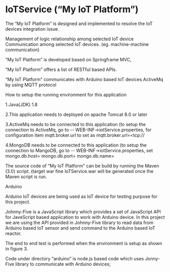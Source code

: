 # IoTService (“My IoT Platform”)

The “My IoT Platform” is designed and implemented to resolve the IoT devices integration issue.

Management of  logic relationship among selected IoT device
Communication among selected IoT devices. (eg. machine-machine communication)


“My IoT Platform” is developed based on Springframe MVC,

“My IoT Platform” offers a list of RESTful based APIs. 

“My IoT Platform” communicates with Arduino based IoT devices ActiveMq by using MQTT protocol 

How to setup the running environment for this application

1.Java(JDK)  1.8

2.This application needs to deployed on apache Tomcat 8.0 or later

3.ActiveMq needs to be connected to this application (to setup the connection to ActiveMq, go to -- WEB-INF->iotService.properties, for configuration item mqtt.broker.url to set as mqtt.broker.url=<tcp://<ip address of activeMq host and port>

4.MongoDB needs to be connected to this application (to setup the connection to MangoDB, go to -- WEB-INF->iotService.properties,
set mongo.db.host=<the ip address of host name of the host where the mongo db is deployed>
mongo.db.port=<the port of the target mongo db server>
mongo.db.name=<the target mongo db database schema name>

The source code of “My IoT Platform” can be build by running the Maven (3.0) script. (target war fine IoTService.war will be generated once the Maven script is run.



Arduino 

Arduino IoT devices are being used as IoT device for testing purpose for this project.

Johnny-Five is a JavaScript library which provides a set of JavaScript API for JaveScript based application to work with Arduino device. In this project we are using the API provided in Johnny-Five library to read data from Arduino based IoT sensor and send command to the Arduino based IoT reactor. 

The end to end test is performed when the environment is setup as shown in figure 3.



Code under directory “arduino” is node.js based code which uses Jonny-Five library to communicate with Arduino devices;








